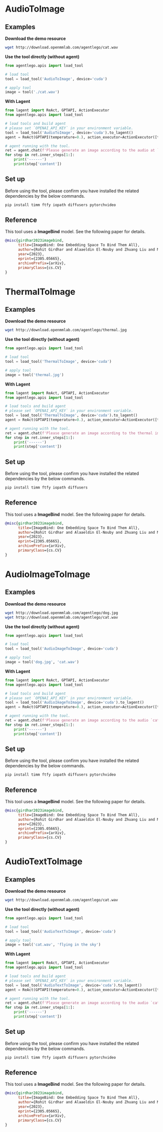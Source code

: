 # AudioToImage

## Examples

**Download the demo resource**

```bash
wget http://download.openmmlab.com/agentlego/cat.wav
```

**Use the tool directly (without agent)**

```python
from agentlego.apis import load_tool

# load tool
tool = load_tool('AudioToImage', device='cuda')

# apply tool
image = tool('./cat.wav')
```

**With Lagent**

```python
from lagent import ReAct, GPTAPI, ActionExecutor
from agentlego.apis import load_tool

# load tools and build agent
# please set `OPENAI_API_KEY` in your environment variable.
tool = load_tool('AudioToImage', device='cuda').to_lagent()
agent = ReAct(GPTAPI(temperature=0.), action_executor=ActionExecutor([tool]))

# agent running with the tool.
ret = agent.chat(f'Please generate an image according to the audio at `cat.wav`')
for step in ret.inner_steps[1:]:
    print('------')
    print(step['content'])
```

## Set up

Before using the tool, please confirm you have installed the related dependencies by the below commands.

```bash
pip install timm ftfy iopath diffusers pytorchvideo
```

## Reference

This tool uses a **ImageBind** model. See the following paper for details.

```bibtex
@misc{girdhar2023imagebind,
      title={ImageBind: One Embedding Space To Bind Them All},
      author={Rohit Girdhar and Alaaeldin El-Nouby and Zhuang Liu and Mannat Singh and Kalyan Vasudev Alwala and Armand Joulin and Ishan Misra},
      year={2023},
      eprint={2305.05665},
      archivePrefix={arXiv},
      primaryClass={cs.CV}
}
```

# ThermalToImage

## Examples

**Download the demo resource**

```bash
wget http://download.openmmlab.com/agentlego/thermal.jpg
```

**Use the tool directly (without agent)**

```python
from agentlego.apis import load_tool

# load tool
tool = load_tool('ThermalToImage', device='cuda')

# apply tool
image = tool('thermal.jpg')
```

**With Lagent**

```python
from lagent import ReAct, GPTAPI, ActionExecutor
from agentlego.apis import load_tool

# load tools and build agent
# please set `OPENAI_API_KEY` in your environment variable.
tool = load_tool('ThermalToImage', device='cuda').to_lagent()
agent = ReAct(GPTAPI(temperature=0.), action_executor=ActionExecutor([tool]))

# agent running with the tool.
ret = agent.chat(f'Please generate an image according to the thermal image at `thermal.jpg`')
for step in ret.inner_steps[1:]:
    print('------')
    print(step['content'])
```

## Set up

Before using the tool, please confirm you have installed the related dependencies by the below commands.

```bash
pip install timm ftfy iopath diffusers
```

## Reference

This tool uses a **ImageBind** model. See the following paper for details.

```bibtex
@misc{girdhar2023imagebind,
      title={ImageBind: One Embedding Space To Bind Them All},
      author={Rohit Girdhar and Alaaeldin El-Nouby and Zhuang Liu and Mannat Singh and Kalyan Vasudev Alwala and Armand Joulin and Ishan Misra},
      year={2023},
      eprint={2305.05665},
      archivePrefix={arXiv},
      primaryClass={cs.CV}
}
```

# AudioImageToImage

## Examples

**Download the demo resource**

```bash
wget http://download.openmmlab.com/agentlego/dog.jpg
wget http://download.openmmlab.com/agentlego/cat.wav
```

**Use the tool directly (without agent)**

```python
from agentlego.apis import load_tool

# load tool
tool = load_tool('AudioImageToImage', device='cuda')

# apply tool
image = tool('dog.jpg', 'cat.wav')
```

**With Lagent**

```python
from lagent import ReAct, GPTAPI, ActionExecutor
from agentlego.apis import load_tool

# load tools and build agent
# please set `OPENAI_API_KEY` in your environment variable.
tool = load_tool('AudioImageToImage', device='cuda').to_lagent()
agent = ReAct(GPTAPI(temperature=0.), action_executor=ActionExecutor([tool]))

# agent running with the tool.
ret = agent.chat(f'Please generate an image according to the audio `cat.wav` and image `dog.jpg`.')
for step in ret.inner_steps[1:]:
    print('------')
    print(step['content'])
```

## Set up

Before using the tool, please confirm you have installed the related dependencies by the below commands.

```bash
pip install timm ftfy iopath diffusers pytorchvideo
```

## Reference

This tool uses a **ImageBind** model. See the following paper for details.

```bibtex
@misc{girdhar2023imagebind,
      title={ImageBind: One Embedding Space To Bind Them All},
      author={Rohit Girdhar and Alaaeldin El-Nouby and Zhuang Liu and Mannat Singh and Kalyan Vasudev Alwala and Armand Joulin and Ishan Misra},
      year={2023},
      eprint={2305.05665},
      archivePrefix={arXiv},
      primaryClass={cs.CV}
}
```

# AudioTextToImage

## Examples

**Download the demo resource**

```bash
wget http://download.openmmlab.com/agentlego/cat.wav
```

**Use the tool directly (without agent)**

```python
from agentlego.apis import load_tool

# load tool
tool = load_tool('AudioTextToImage', device='cuda')

# apply tool
image = tool('cat.wav', 'flying in the sky')
```

**With Lagent**

```python
from lagent import ReAct, GPTAPI, ActionExecutor
from agentlego.apis import load_tool

# load tools and build agent
# please set `OPENAI_API_KEY` in your environment variable.
tool = load_tool('AudioTextToImage', device='cuda').to_lagent()
agent = ReAct(GPTAPI(temperature=0.), action_executor=ActionExecutor([tool]))

# agent running with the tool.
ret = agent.chat(f'Please generate an image according to the audio `cat.wav`, and it should fly in the sky.')
for step in ret.inner_steps[1:]:
    print('------')
    print(step['content'])
```

## Set up

Before using the tool, please confirm you have installed the related dependencies by the below commands.

```bash
pip install timm ftfy iopath diffusers pytorchvideo
```

## Reference

This tool uses a **ImageBind** model. See the following paper for details.

```bibtex
@misc{girdhar2023imagebind,
      title={ImageBind: One Embedding Space To Bind Them All},
      author={Rohit Girdhar and Alaaeldin El-Nouby and Zhuang Liu and Mannat Singh and Kalyan Vasudev Alwala and Armand Joulin and Ishan Misra},
      year={2023},
      eprint={2305.05665},
      archivePrefix={arXiv},
      primaryClass={cs.CV}
}
```
